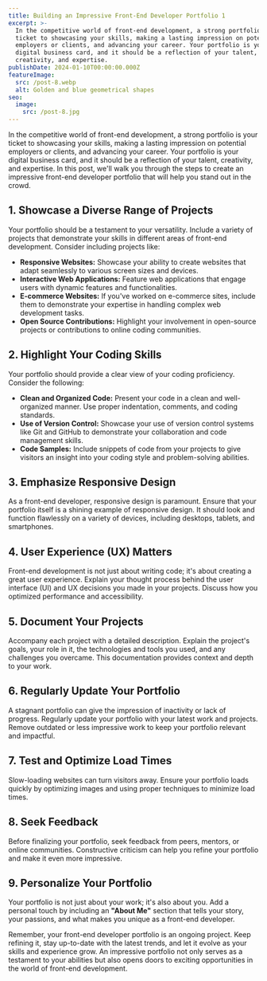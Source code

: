 ```yaml
---
title: Building an Impressive Front-End Developer Portfolio 1
excerpt: >-
  In the competitive world of front-end development, a strong portfolio is your
  ticket to showcasing your skills, making a lasting impression on potential
  employers or clients, and advancing your career. Your portfolio is your
  digital business card, and it should be a reflection of your talent,
  creativity, and expertise.
publishDate: 2024-01-10T00:00:00.000Z
featureImage:
  src: /post-8.webp
  alt: Golden and blue geometrical shapes
seo:
  image:
    src: /post-8.jpg
---
```


In the competitive world of front-end development, a strong portfolio is your ticket to showcasing your skills, making a lasting impression on potential employers or clients, and advancing your career. Your portfolio is your digital business card, and it should be a reflection of your talent, creativity, and expertise. In this post, we'll walk you through the steps to create an impressive front-end developer portfolio that will help you stand out in the crowd.

## 1. Showcase a Diverse Range of Projects

Your portfolio should be a testament to your versatility. Include a variety of projects that demonstrate your skills in different areas of front-end development. Consider including projects like:

* **Responsive Websites:** Showcase your ability to create websites that adapt seamlessly to various screen sizes and devices.
* **Interactive Web Applications:** Feature web applications that engage users with dynamic features and functionalities.
* **E-commerce Websites:** If you've worked on e-commerce sites, include them to demonstrate your expertise in handling complex web development tasks.
* **Open Source Contributions:** Highlight your involvement in open-source projects or contributions to online coding communities.

## 2. Highlight Your Coding Skills

Your portfolio should provide a clear view of your coding proficiency. Consider the following:

* **Clean and Organized Code:** Present your code in a clean and well-organized manner. Use proper indentation, comments, and coding standards.
* **Use of Version Control:** Showcase your use of version control systems like Git and GitHub to demonstrate your collaboration and code management skills.
* **Code Samples:** Include snippets of code from your projects to give visitors an insight into your coding style and problem-solving abilities.

## 3. Emphasize Responsive Design

As a front-end developer, responsive design is paramount. Ensure that your portfolio itself is a shining example of responsive design. It should look and function flawlessly on a variety of devices, including desktops, tablets, and smartphones.

## 4. User Experience (UX) Matters

Front-end development is not just about writing code; it's about creating a great user experience. Explain your thought process behind the user interface (UI) and UX decisions you made in your projects. Discuss how you optimized performance and accessibility.

## 5. Document Your Projects

Accompany each project with a detailed description. Explain the project's goals, your role in it, the technologies and tools you used, and any challenges you overcame. This documentation provides context and depth to your work.

## 6. Regularly Update Your Portfolio

A stagnant portfolio can give the impression of inactivity or lack of progress. Regularly update your portfolio with your latest work and projects. Remove outdated or less impressive work to keep your portfolio relevant and impactful.

## 7. Test and Optimize Load Times

Slow-loading websites can turn visitors away. Ensure your portfolio loads quickly by optimizing images and using proper techniques to minimize load times.

## 8. Seek Feedback

Before finalizing your portfolio, seek feedback from peers, mentors, or online communities. Constructive criticism can help you refine your portfolio and make it even more impressive.

## 9. Personalize Your Portfolio

Your portfolio is not just about your work; it's also about you. Add a personal touch by including an **"About Me"** section that tells your story, your passions, and what makes you unique as a front-end developer.

Remember, your front-end developer portfolio is an ongoing project. Keep refining it, stay up-to-date with the latest trends, and let it evolve as your skills and experience grow. An impressive portfolio not only serves as a testament to your abilities but also opens doors to exciting opportunities in the world of front-end development.
